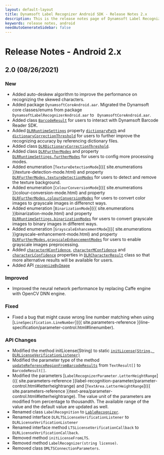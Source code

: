 ```yaml
---
layout: default-layout
title: Dynamsoft Label Recognizer Android SDK - Release Notes 2.x
description: This is the release notes page of Dynamsoft Label Recognizer for Android SDK version 2.x.
keywords: release notes, android
needAutoGenerateSidebar: false
---
```


# Release Notes - Android 2.x

## 2.0 (08/26/2021)

### New

- Added auto-deskew algorithm to improve the performance on recognizing the skewed characters.
- Added package `DynamsoftCoreAndroid.aar`. Migrated the Dynamsoft core classes/enums from package `DynamsoftLabelRecognizerAndroid.aar` to ` DynamsoftCoreAndroid.aar`.
- Added class [`BarcodeResult`](../api-reference/barcode-result.md) for users to interact with Dynamsoft Barcode Reader SDK.
- Added [`DLRRuntimeSettings`](../api-reference/dlr-runtime-settings.md) property [`dictionaryPath`](../api-reference/dlr-runtime-settings.md#dictionarypath) and [`dictionaryCorrectionThreshold`](../api-reference/dlr-runtime-settings.md#dictionarycorrectionthreshold) for users to further improve the recognizing accuracy by referencing dictionary files.
- Added class [`DLRDictionaryCorrectionThreshold`](../api-reference/dlr-dictionary-correction-threshold.md).
- Added class [`DLRFurtherModes`](../api-reference/dlr-further-modes.md) and property [`DLRRuntimeSettings.furtherModes`](../api-reference/dlr-runtime-settings.md#furthermodes) for users to config more processing modes.
- Added enumeration [`TextureDetectionMode`]({{ site.enumerations }}texture-detection-mode.html) and property [`DLRFurtherModes.textureDetectionModes`](../api-reference/dlr-further-modes.md#texturedetectionmodes) for users to detect and remove the texture background. 
- Added enumeration [`ColourConversionMode`]({{ site.enumerations }}colour-conversion-mode.html) and property [`DLRFurtherModes.colourConversionModes`](../api-reference/dlr-further-modes.md#colourconversionmodes) for users to convert color images to grayscale images in differenct ways. 
- Added enumeration [`BinarizationMode`]({{ site.enumerations }}binarization-mode.html) and property [`DLRRuntimeSettings.binarizationModes`](../api-reference/dlr-runtime-settings.md#binarizationmodes) for users to convert grayscale images to binary images in different ways. 
- Added enumeration [`GrayscaleEnhancementMode`]({{ site.enumerations }}grayscale-enhancement-mode.html) and property [`DLRFurtherModes.grayscaleEnhancementModes`](../api-reference/dlr-further-modes.md#grayscaleenhancementmodes) for users to enable grayscale images preprocessing.  
- Added [`characterHConfidence`](../api-reference/dlr-character-result.md#characterhconfidence), [`characterMConfidence`](../api-reference/dlr-character-result.md#charactermconfidence) and [`characterLConfidence`](../api-reference/dlr-character-result.md#characterlconfidence) properties in [`DLRCharacterResult`](../api-reference/dlr-character-result.md) class so that more alternative results will be available for users.
- Added API [`recognizeByImage`](../api-reference/label-recognizer.md#recognizebyimage)

### Improved

- Improved the neural network performance by replacing Caffe engine with OpenCV DNN engine. 

### Fixed

- Fixed a bug that might cause wrong line number matching when using [`LineSpecification.LineNumber`]({{ site.parameters-reference }}line-specification/parameter-control.html#linenumber).

### API Changes

- Modified the method initLicense(String) to static [`initLicense(String, DLRLicenseVerificationListener)`](../api-reference/label-recognizer.md#initlicense)
- Modified the parameter type of the method [`updateReferenceRegionFromBarcodeResults`](../api-reference/label-recognizer.md#updatereferenceregionfrombarcoderesults) from `TextResult[]` to `BarcodeResult[]`.
- Modified the parameters [`LabelRecognizerParameter.LetterHeightRange`]({{ site.parameters-reference }}label-recognition-parameter/parameter-control.html#letterheightrange) and [`TextArea.LetterHeightRange`]({{ site.parameters-reference }}text-area/parameter-control.html#letterheightrange). The value unit of the parameters are modified from percentage to thousandth. The available range of the value and the default value are updated as well.
- Renamed class `LabelRecognition` to [`LableRecognizer`](../api-reference/label-recognizer.md).
- Renamed interface `DLRLTSLicenseVerificationListener` to `DLRLicenseVerificationListener`
- Renamed interface method `LTSLicenseVerificationCallback` to `DLRLicenseVerificationCallback`.
- Removed method `initLicenseFromLTS`.
- Removed method `LabelRecognizer(string license)`.
- Removed class `DMLTSConnectionParameters`.



